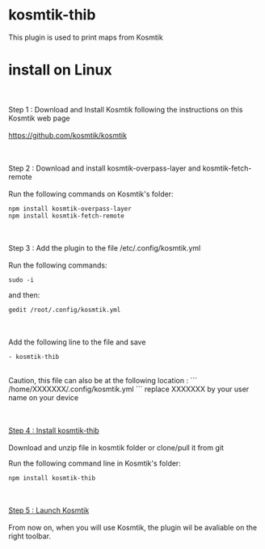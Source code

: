 # kosmtik-thib

This plugin is used to print maps from Kosmtik
<br/>
# install on Linux

<br/><br/>
  Step 1  : Download and Install Kosmtik following the instructions on this Kosmtik web page<br/>
<br/>
https://github.com/kosmtik/kosmtik

<br/><br/>
  Step 2 : Download and install kosmtik-overpass-layer and kosmtik-fetch-remote<br/>
<br/>
Run the following commands on Kosmtik's folder:<br/>
```
npm install kosmtik-overpass-layer
npm install kosmtik-fetch-remote
```
<br/><br/>
  Step 3 : Add the plugin to the file /etc/.config/kosmtik.yml<br/>
<br/>
Run the following commands:<br/>
```
sudo -i
```
and then:<br/>
```
gedit /root/.config/kosmtik.yml
```
<br/><br/>
Add the following line to the file and save<br/>
```
- kosmtik-thib
```
</br>
Caution, this file can also be at the following location : 
```
/home/XXXXXXX/.config/kosmtik.yml
```
replace XXXXXXX by your user name on your device
  
<br/><br/>
  <u>Step 4 : Install kosmtik-thib</u><br/>
<br/>
Download and unzip file in kosmtik folder or clone/pull it from git

Run the following command line in Kosmtik's folder:<br/>
```
npm install kosmtik-thib
```
<br/><br/>
  <u>Step 5 : Launch Kosmtik</u><br/>
<br/>
From now on, when you will use Kosmtik, the plugin wil be avaliable on the right toolbar.
